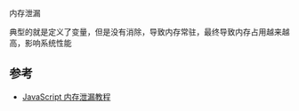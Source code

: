 内存泄漏

典型的就是定义了变量，但是没有消除，导致内存常驻，最终导致内存占用越来越高，影响系统性能





## 参考

- [JavaScript 内存泄漏教程](http://www.ruanyifeng.com/blog/2017/04/memory-leak.html)

